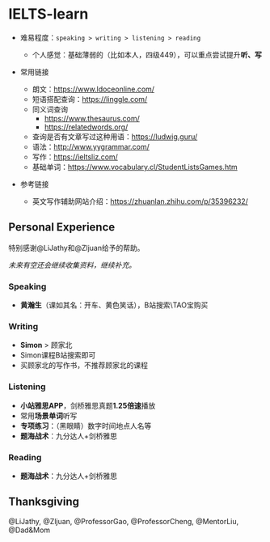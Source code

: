 # IELTS-learn

* 难易程度：`speaking > writing > listening > reading`
  * 个人感觉：基础薄弱的（比如本人，四级449），可以重点尝试提升**听、写**
* 常用链接
  *  朗文：https://www.ldoceonline.com/
  *  短语搭配查询：https://linggle.com/
  *  同义词查询
     *  https://www.thesaurus.com/
     *  https://relatedwords.org/
  *  查询是否有文章写过这种用语：https://ludwig.guru/
  *  语法：http://www.yygrammar.com/
  * 写作：https://ieltsliz.com/
  * 基础单词：https://www.vocabulary.cl/StudentListsGames.htm
* 参考链接

  * 英文写作辅助网站介绍：https://zhuanlan.zhihu.com/p/35396232/



## Personal Experience

特别感谢@LiJathy和@Zljuan给予的帮助。

*未来有空还会继续收集资料，继续补充。*

### Speaking

* **黄瀚生**（课如其名：开车、黄色笑话），B站搜索\TAO宝购买

### Writing

* **Simon** > 顾家北
* Simon课程B站搜索即可 
* 买顾家北的写作书，不推荐顾家北的课程

### Listening

* **小站雅思APP**，剑桥雅思真题**1.25倍速**播放
* 常用**场景单词**听写
* **专项练习**：（黑眼睛）数字时间地点人名等
* **题海战术**：九分达人+剑桥雅思

### Reading

* **题海战术**：九分达人+剑桥雅思



## Thanksgiving

@LiJathy, @Zljuan, @ProfessorGao, @ProfessorCheng, @MentorLiu, @Dad&Mom

